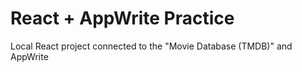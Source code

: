 # React + AppWrite Practice

Local React project connected to the "Movie Database (TMDB)" and AppWrite 
